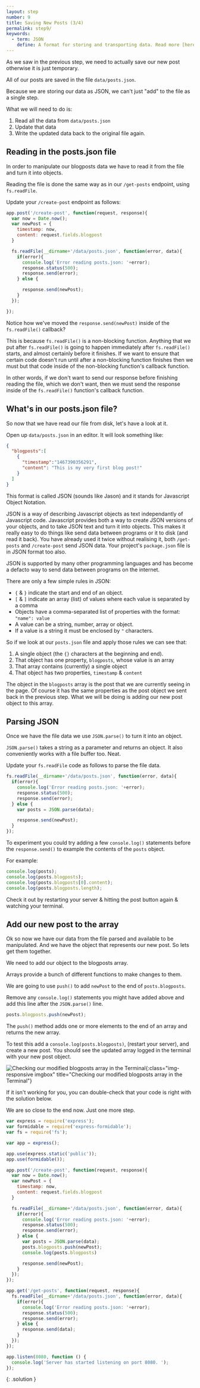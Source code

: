 ```yaml
---
layout: step
number: 9
title: Saving New Posts (3/4)
permalink: step9/
keywords:
  - term: JSON
    define: A format for storing and transporting data. Read more [here](http://www.w3schools.com/js/js_json.asp). Or for more detailed docs [read this](https://developer.mozilla.org/en-US/docs/Web/JavaScript/Reference/Global_Objects/JSON)
---
```


As we saw in the previous step, we need to actually save our new post otherwise it is just temporary.

All of our posts are saved in the file `data/posts.json`.

Because we are storing our data as JSON, we can't just "add" to the file as a single step.

What we will need to do is:

1. Read all the data from `data/posts.json`
2. Update that data
3. Write the updated data back to the original file again.

## Reading in the posts.json file

In order to manipulate our blogposts data we have to read it from the file and turn it into objects.

Reading the file is done the same way as in our `/get-posts` endpoint, using `fs.readFile`.

Update your `/create-post` endpoint as follows:

```javascript
app.post('/create-post', function(request, response){
  var now = Date.now();
  var newPost = {
    timestamp: now,
    content: request.fields.blogpost
  }

  fs.readFile(__dirname+'/data/posts.json', function(error, data){
    if(error){
      console.log('Error reading posts.json: '+error);
      response.status(500);
      response.send(error);
    } else {

      response.send(newPost);      
    }
  });

});
```

Notice how we've moved the `response.send(newPost)` inside of the `fs.readFile()` callback?  

This is because `fs.readFile()` is a non-blocking function.  Anything that we put after `fs.readFile()` is going to happen immediately after `fs.readFile()` starts, and almost certainly before it finishes.  If we want to ensure that certain code doesn't run until after a non-blocking function finishes then we must but that code inside of the non-blocking function's callback function.

In other words, if we don't want to send our response before finishing reading the file, which we don't want,  then we must send the response inside of the `fs.readFile()` function's callback function.
## What's in our posts.json file?

So now that we have read our file from disk, let's have a look at it.

Open up `data/posts.json` in an editor.  It will look something like:

```json
{
  "blogposts":[
    {
      "timestamp":"1467390356291",
      "content": "This is my very first blog post!"
    }
  ]
}
```

This format is called JSON (sounds like Jason) and it stands for Javascript Object Notation.

JSON is a way of describing Javascript objects as text independantly of Javascript code.  Javascript provides both a way to create JSON versions of your objects, and to take JSON text and turn it into objects.  This makes it really easy to do things like send data between programs or it to disk (and read it back).  You have already used it twice without realising it, both `/get-posts` and `/create-post` send JSON data.  Your project's `package.json` file is in JSON format too also.

JSON is supported by many other programming languages and has become a defacto way to send data between programs on the internet.

There are only a few simple rules in JSON:
 * `{` & `}` indicate the start and end of an object.
 * `[` & `]` indicate an array (list) of values where each value is separated by a comma
 * Objects have a comma-separated list of properties with the format: `"name": value`
 * A value can be a string, number, array or object.  
 * If a value is a string it must be enclosed by `"` characters.

So if we look at our `posts.json` file and apply those rules we can see that:

1. A single object (the `{}` characters at the beginning and end).
2. That object has one property, `blogposts`, whose value is an array
3. That array contains (currently) a single object
4. That object has two properties, `timestamp` & `content`

The object in the `blogposts` array is the post that we are currently seeing in the page.  Of course it has the same properties as the post object we sent back in the previous step.  What we will be doing is adding our new post object to this array.

## Parsing JSON


Once we have the file data we use `JSON.parse()` to turn it into an object.

`JSON.parse()` takes a string as a parameter and returns an object.  It also conveniently works with a file buffer too.  Neat.

Update your `fs.readFile` code as follows to parse the file data.

```javascript
fs.readFile(__dirname+'/data/posts.json', function(error, data){
  if(error){
    console.log('Error reading posts.json: '+error);
    response.status(500);
    response.send(error);
  } else {
    var posts = JSON.parse(data);

    response.send(newPost);      
  }
});
```

To experiment you could try adding a few `console.log()` statements before the `response.send()` to example the contents of the `posts` object.

For example:

```javascript
console.log(posts);
console.log(posts.blogposts);
console.log(posts.blogposts[0].content);
console.log(posts.blogposts.length);
```

Check it out by restarting your server & hitting the post button again & watching your terminal.

## Add our new post to the array

Ok so now we have our data from the file parsed and available to be manipulated. And we have the object that represents our new post.  So lets get them together.

We need to add our object to the blogposts array.

Arrays provide a bunch of different functions to make changes to them.

We are going to use `push()` to add `newPost` to the end of `posts.blogposts`.

Remove any `console.log()` statements you might have added above and add this line after the `JSON.parse()` line.

```javascript
posts.blogposts.push(newPost);
```

The `push()` method adds one or more elements to the end of an array and returns the new array.

To test this add a `console.log(posts.blogposts)`, (restart your server), and create a new post.  You should see the updated array logged in the terminal with your new post object.

![Checking our modified blogposts array in the Terminal](../assets/step9-b.png){:class="img-responsive imgbox" title="Checking our modified blogposts array in the Terminal"}

If it isn't working for you, you can double-check that your code is right with the solution below.

We are so close to the end now.  Just one more step.


```javascript
var express = require('express');
var formidable = require('express-formidable');
var fs = require('fs');

var app = express();

app.use(express.static('public'));
app.use(formidable());

app.post('/create-post', function(request, response){
  var now = Date.now();
  var newPost = {
    timestamp: now,
    content: request.fields.blogpost
  }

  fs.readFile(__dirname+'/data/posts.json', function(error, data){
    if(error){
      console.log('Error reading posts.json: '+error);
      response.status(500);
      response.send(error);
    } else {
      var posts = JSON.parse(data);
      posts.blogposts.push(newPost);
      console.log(posts.blogposts)

      response.send(newPost);
    }
  });
});

app.get('/get-posts', function(request, response){
  fs.readFile(__dirname+'/data/posts.json', function(error, data){
    if(error){
      console.log('Error reading posts.json: '+error);
      response.status(500);
      response.send(error);
    } else {
      response.send(data);
    }
  });
});

app.listen(8080, function () {
  console.log('Server has started listening on port 8080. ');
});
```
{: .solution }
